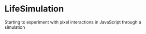 # LifeSimulation

Starting to experiment with pixel interactions in JavaScript through a simulation
